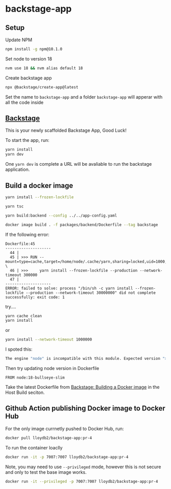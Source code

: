 # backstage-app

## Setup

Update NPM
```sh
npm install -g npm@10.1.0
```

Set node to version 18
```sh
nvm use 18 && nvm alias default 18
```

Create backstage app
```sh
npx @backstage/create-app@latest
```

Set the name to `backstage-app` and a folder `backstage-app` will apperar with all the code inside 

## [Backstage](https://backstage.io)

This is your newly scaffolded Backstage App, Good Luck!

To start the app, run:

```sh
yarn install
yarn dev
```

One `yarn dev` is complete a URL will be avaliable to run the backstage application.

## Build a docker image

```sh
yarn install --frozen-lockfile
```

```sh
yarn tsc
```

```sh
yarn build:backend --config ../../app-config.yaml
```

```sh
docker image build . -f packages/backend/Dockerfile --tag backstage
```

If the following error:
```
Dockerfile:45
--------------------
  44 |
  45 | >>> RUN --mount=type=cache,target=/home/node/.cache/yarn,sharing=locked,uid=1000,gid=1000 \
  46 | >>>     yarn install --frozen-lockfile --production --network-timeout 300000
  47 |
--------------------
ERROR: failed to solve: process "/bin/sh -c yarn install --frozen-lockfile --production --network-timeout 30000000" did not complete successfully: exit code: 1
```

try....
```sh
yarn cache clean
yarn install
```
or
```sh
yarn install --network-timeout 1000000
```

I spoted this:
```sh
The engine "node" is incompatible with this module. Expected version ">=18.12.0". Got "16.20.2"
```

Then try updating node version in Dockerfile
```
FROM node:18-bullseye-slim
```

Take the latest Dockerfile from [Backstage: Building a Docker image](https://backstage.io/docs/deployment/docker/) in the Host Build seciton. 

## Github Action publishing Docker image to Docker Hub

For the only image currnetly pushed to Docker Hub, run:
```sh
docker pull lloydb2/backstage-app:pr-4
```

To run the container loaclly 
```sh
docker run -it -p 7007:7007 lloydb2/backstage-app:pr-4
```
Note, you may need to use `--privileged` mode, however this is not secure and only to test the base image works. 
```sh
docker run -it --privileged -p 7007:7007 lloydb2/backstage-app:pr-4
```